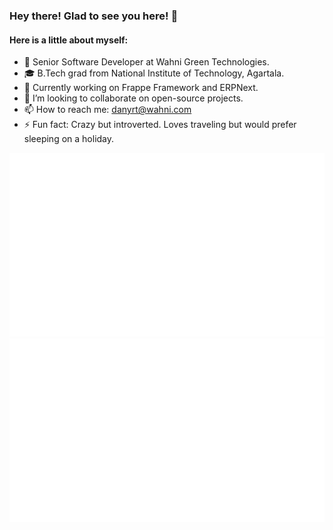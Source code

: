 ### Hey there! Glad to see you here! 👋
#### Here is a little about myself:
- 👔 Senior Software Developer at Wahni Green Technologies.
- 🎓 B.Tech grad from National Institute of Technology, Agartala.
- 🔭 Currently working on Frappe Framework and ERPNext.
- 👯 I’m looking to collaborate on open-source projects.
- 📫 How to reach me: danyrt@wahni.com
- ⚡ Fun fact: Crazy but introverted. Loves traveling but would prefer sleeping on a holiday.

![](https://github.com/rtdany10/github-stats/blob/master/generated/overview.svg)
![](https://github.com/rtdany10/github-stats/blob/master/generated/languages.svg)

